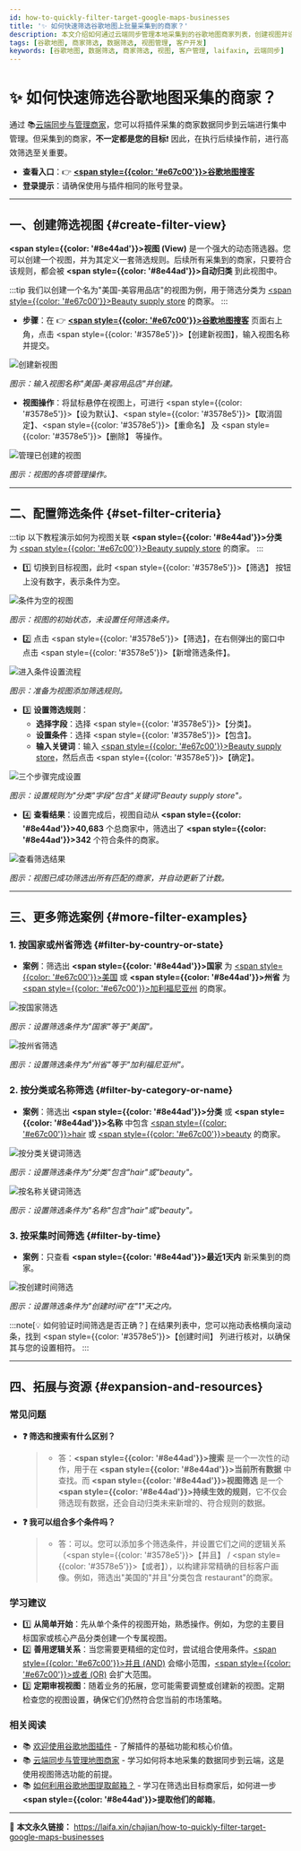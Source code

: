 ```yaml
---
id: how-to-quickly-filter-target-google-maps-businesses
title: '✨ 如何快速筛选谷歌地图上批量采集到的商家？'
description: 本文介绍如何通过云端同步管理本地采集到的谷歌地图商家列表，创建视图并设置条件，快速筛选出目标谷歌地图商家。通过示例演示，您将学会按国家、州省等条件筛选商家，提高效率，精准找到您的目标客户。
tags: [谷歌地图, 商家筛选, 数据筛选, 视图管理, 客户开发]
keywords: [谷歌地图, 数据筛选, 商家筛选, 视图, 客户管理, laifaxin, 云端同步]
---
```


# ✨ 如何快速筛选谷歌地图采集的商家？

通过 📚[云端同步与管理商家](./cloud-synchronize-merchants-and-centralized-data-management)，您可以将插件采集的商家数据同步到云端进行集中管理。但采集到的商家，**不一定都是您的目标**❗️ 因此，在执行后续操作前，进行高效筛选至关重要。

- **查看入口**：👉 [**<span style={{color: '#e67c00'}}>谷歌地图搜客</span>**](https://web.laifaxin.com/search/google-map)
- **登录提示**：请确保使用与插件相同的账号登录。

---

## 一、创建筛选视图 {#create-filter-view}

**<span style={{color: '#8e44ad'}}>视图 (View)</span>** 是一个强大的动态筛选器。您可以创建一个视图，并为其定义一套筛选规则。后续所有采集到的商家，只要符合该规则，都会被 **<span style={{color: '#8e44ad'}}>自动归类</span>** 到此视图中。

:::tip
我们以创建一个名为"美国-美容用品店"的视图为例，用于筛选分类为 <u><span style={{color: '#e67c00'}}>Beauty supply store</span></u> 的商家。
:::

- **步骤**：在 👉 [**<span style={{color: '#e67c00'}}>谷歌地图搜客</span>**](https://web.laifaxin.com/search/google-map) 页面右上角，点击 <span style={{color: '#3578e5'}}>【创建新视图】</span>，输入视图名称并提交。

![创建新视图](https://cos.files.maozhishi.com/data/web/web-files/img/1728560050033_d.png)

_图示：输入视图名称"美国-美容用品店"并创建。_

- **视图操作**：将鼠标悬停在视图上，可进行 <span style={{color: '#3578e5'}}>【设为默认】</span>、<span style={{color: '#3578e5'}}>【取消固定】</span>、<span style={{color: '#3578e5'}}>【重命名】</span> 及 <span style={{color: '#3578e5'}}>【删除】</span> 等操作。

![管理已创建的视图](https://cos.files.maozhishi.com/data/web/web-files/img/20241010202551.png)

_图示：视图的各项管理操作。_

---

## 二、配置筛选条件 {#set-filter-criteria}

:::tip
以下教程演示如何为视图关联 **<span style={{color: '#8e44ad'}}>分类</span>** 为 <u><span style={{color: '#e67c00'}}>Beauty supply store</span></u> 的商家。
:::

- 1️⃣ 切换到目标视图，此时 <span style={{color: '#3578e5'}}>【筛选】</span> 按钮上没有数字，表示条件为空。

![条件为空的视图](https://cos.files.maozhishi.com/data/web/web-files/img/1728560120485_d.png)

_图示：视图的初始状态，未设置任何筛选条件。_

- 2️⃣ 点击 <span style={{color: '#3578e5'}}>【筛选】</span>，在右侧弹出的窗口中点击 <span style={{color: '#3578e5'}}>【新增筛选条件】</span>。

![进入条件设置流程](https://cos.files.maozhishi.com/data/web/web-files/img/1728560179577_d.png)

_图示：准备为视图添加筛选规则。_

- 3️⃣ **设置筛选规则**：
  - **选择字段**：选择 <span style={{color: '#3578e5'}}>【分类】</span>。
  - **设置条件**：选择 <span style={{color: '#3578e5'}}>【包含】</span>。
  - **输入关键词**：输入 <u><span style={{color: '#e67c00'}}>Beauty supply store</span></u>，然后点击 <span style={{color: '#3578e5'}}>【确定】</span>。

![三个步骤完成设置](https://cos.files.maozhishi.com/data/web/web-files/img/20241010194351.png)

_图示：设置规则为"分类"字段"包含"关键词"Beauty supply store"。_

- 4️⃣ **查看结果**：设置完成后，视图自动从 **<span style={{color: '#8e44ad'}}>40,683</span>** 个总商家中，筛选出了 **<span style={{color: '#8e44ad'}}>342</span>** 个符合条件的商家。

![查看筛选结果](https://cos.files.maozhishi.com/data/web/web-files/img/1728560775045_d.png)

_图示：视图已成功筛选出所有匹配的商家，并自动更新了计数。_

---

## 三、更多筛选案例 {#more-filter-examples}

### 1. 按国家或州省筛选 {#filter-by-country-or-state}

- **案例**：筛选出 **<span style={{color: '#8e44ad'}}>国家</span>** 为 <u><span style={{color: '#e67c00'}}>美国</span></u> 或 **<span style={{color: '#8e44ad'}}>州省</span>** 为 <u><span style={{color: '#e67c00'}}>加利福尼亚州</span></u> 的商家。

![按国家筛选](https://cos.files.maozhishi.com/data/web/web-files/img/20241010205240.png)

_图示：设置筛选条件为"国家"等于"美国"。_

![按州省筛选](https://cos.files.maozhishi.com/data/web/web-files/img/20241010205423.png)

_图示：设置筛选条件为"州省"等于"加利福尼亚州"。_

### 2. 按分类或名称筛选 {#filter-by-category-or-name}

- **案例**：筛选出 **<span style={{color: '#8e44ad'}}>分类</span>** 或 **<span style={{color: '#8e44ad'}}>名称</span>** 中包含 <u><span style={{color: '#e67c00'}}>hair</span></u> 或 <u><span style={{color: '#e67c00'}}>beauty</span></u> 的商家。

![按分类关键词筛选](https://cos.files.maozhishi.com/data/web/web-files/img/20241010205933.png)

_图示：设置筛选条件为"分类"包含"hair"或"beauty"。_

![按名称关键词筛选](https://cos.files.maozhishi.com/data/web/web-files/img/20241010210318.png)

_图示：设置筛选条件为"名称"包含"hair"或"beauty"。_

### 3. 按采集时间筛选 {#filter-by-time}

- **案例**：只查看 **<span style={{color: '#8e44ad'}}>最近1天内</span>** 新采集到的商家。

![按创建时间筛选](https://cos.files.maozhishi.com/data/web/web-files/img/20241011104054.png)

_图示：设置筛选条件为"创建时间"在"1"天之内。_

:::note[💡 如何验证时间筛选是否正确？]
在结果列表中，您可以拖动表格横向滚动条，找到 <span style={{color: '#3578e5'}}>【创建时间】</span> 列进行核对，以确保其与您的设置相符。
:::

---

## 四、拓展与资源 {#expansion-and-resources}

### 常见问题

- **❓ 筛选和搜索有什么区别？**

  > - 答：**<span style={{color: '#8e44ad'}}>搜索</span>** 是一个一次性的动作，用于在 **<span style={{color: '#8e44ad'}}>当前所有数据</span>** 中查找。而 **<span style={{color: '#8e44ad'}}>视图筛选</span>** 是一个 **<span style={{color: '#8e44ad'}}>持续生效的规则</span>**，它不仅会筛选现有数据，还会自动归类未来新增的、符合规则的数据。

- **❓ 我可以组合多个条件吗？**
  > - 答：可以。您可以添加多个筛选条件，并设置它们之间的逻辑关系（<span style={{color: '#3578e5'}}>【并且】</span> / <span style={{color: '#3578e5'}}>【或者】</span>），以构建非常精确的目标客户画像。例如，筛选出"美国的"并且"分类包含 restaurant"的商家。

### 学习建议

- 1️⃣ **从简单开始**：先从单个条件的视图开始，熟悉操作。例如，为您的主要目标国家或核心产品分类创建一个专属视图。
- 2️⃣ **善用逻辑关系**：当您需要更精细的定位时，尝试组合使用条件。<u><span style={{color: '#e67c00'}}>并且 (AND)</span></u> 会缩小范围，<u><span style={{color: '#e67c00'}}>或者 (OR)</span></u> 会扩大范围。
- 3️⃣ **定期审视视图**：随着业务的拓展，您可能需要调整或创建新的视图。定期检查您的视图设置，确保它们仍然符合您当前的市场策略。

### 相关阅读

- 📚 [欢迎使用谷歌地图插件](./google-maps-plugin-welcome) - 了解插件的基础功能和核心价值。
- 📚 [云端同步与管理地图商家](./cloud-synchronize-merchants-and-centralized-data-management) - 学习如何将本地采集的数据同步到云端，这是使用视图筛选功能的前提。
- 📚 [如何利用谷歌地图提取邮箱？](./how-to-extract-email-from-google-maps) - 学习在筛选出目标商家后，如何进一步 **<span style={{color: '#8e44ad'}}>提取他们的邮箱</span>**。

---

🔗 **本文永久链接：** https://laifa.xin/chajian/how-to-quickly-filter-target-google-maps-businesses

<!--@include: ../parts/document-signature.md-->
